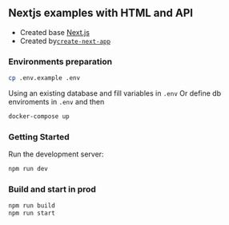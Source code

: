 ## Nextjs examples with HTML and API  

- Created base [Next.js](https://nextjs.org/)
- Created by[`create-next-app`](https://github.com/vercel/next.js/tree/canary/packages/create-next-app)

### Environments preparation

```bash
cp .env.example .env
```
Using an existing database and fill variables in `.env`
Or define db enviroments in `.env` and then
```bash
docker-compose up
```

### Getting Started

Run the development server:

```bash
npm run dev
```

### Build and start in prod

```bash
npm run build
npm run start
```

